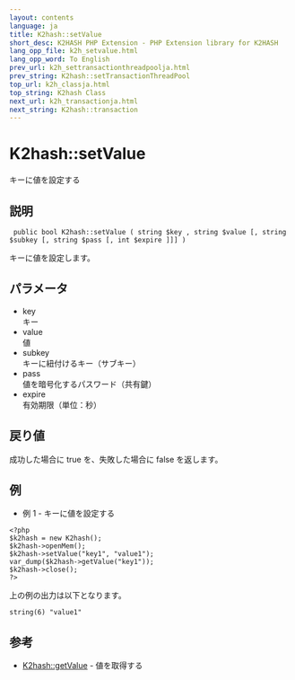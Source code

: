 ```yaml
---
layout: contents
language: ja
title: K2hash::setValue
short_desc: K2HASH PHP Extension - PHP Extension library for K2HASH
lang_opp_file: k2h_setvalue.html
lang_opp_word: To English
prev_url: k2h_settransactionthreadpoolja.html
prev_string: K2hash::setTransactionThreadPool
top_url: k2h_classja.html
top_string: K2hash Class
next_url: k2h_transactionja.html
next_string: K2hash::transaction
---
```


# K2hash::setValue
キーに値を設定する

## 説明

```
 public bool K2hash::setValue ( string $key , string $value [, string $subkey [, string $pass [, int $expire ]]] )
```

キーに値を設定します。

## パラメータ
- key  
キー
- value  
値
- subkey  
キーに紐付けるキー（サブキー）
- pass  
値を暗号化するパスワード（共有鍵）
- expire  
有効期限（単位：秒）

## 戻り値
成功した場合に true を、失敗した場合に false を返します。 

## 例
- 例 1 - キーに値を設定する

```
<?php
$k2hash = new K2hash();
$k2hash->openMem();
$k2hash->setValue("key1", "value1");
var_dump($k2hash->getValue("key1"));
$k2hash->close();
?>
```

上の例の出力は以下となります。

```
string(6) "value1"
```


## 参考
- [K2hash::getValue](k2h_getvalueja.html) - 値を取得する
